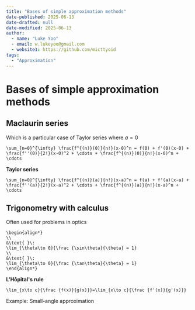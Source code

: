 ```yaml
---
title: "Bases of simple approximation methods"
date-published: 2025-06-13
date-drafted: null
date-modified: 2025-06-13
author:
  - name: "Luke Yoo"
  - email: w.lukeyoo@gmail.com
  - website1: https://github.com/micttyoid
tags:
  - "Approximation"
---
```


# Bases of simple approximation methods

## Maclaurin series

Which is a particular case of Taylor series where $a = 0$

```[latex]
\sum_{n=0}^{\infty} \frac{f^{(n)}(0)}{n!}(x-0)^n = f(0) + f'(0)(x-0) + \frac{f''(0)}{2!}(x-0)^2 + \cdots + \frac{f^{(n)}(0)}{n!}(x-0)^n + \cdots
```

**Taylor series**

```[latex]
\sum_{n=0}^{\infty} \frac{f^{(n)}(a)}{n!}(x-a)^n = f(a) + f'(a)(x-a) + \frac{f''(a)}{2!}(x-a)^2 + \cdots + \frac{f^{(n)}(a)}{n!}(x-a)^n + \cdots
```

## Trigonometry with calculus

Often used for problems in optics

```[latex]
\begin{align*}
\\
&\text{ }\: 
\lim_{\theta\to 0}{\frac {\sin\theta}{\theta} = 1}
\\
&\text{ }\: 
\lim_{\theta\to 0}{\frac {\tan\theta}{\theta} = 1}
\end{align*}
```

**L'Hôpital's rule**

```[latex]
\lim_{x\to c}{\frac {f(x)}{g(x)}}=\lim_{x\to c}{\frac {f'(x)}{g'(x)}}
```

Example: Small-angle approximation
